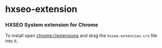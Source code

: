 # hxseo-extension
### HXSEO System extension for Chrome

To install open [chrome://extensions](chrome://extensions) and drag the `hxseo-extension.crx` file into it.
